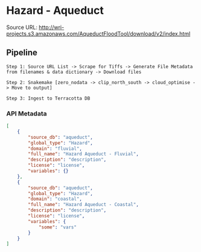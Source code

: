# Hazard - Aqueduct

Source URL: http://wri-projects.s3.amazonaws.com/AqueductFloodTool/download/v2/index.html

## Pipeline

```
Step 1: Source URL List -> Scrape for Tiffs -> Generate File Metadata from filenames & data dictionary -> Download files

Step 2: Snakemake [zero_nodata -> clip_north_south -> cloud_optimise -> Move to output]

Step 3: Ingest to Terracotta DB
```

### API Metadata

```json
[
	{
		"source_db": "aqueduct",
		"global_type": "Hazard",
		"domain": "fluvial",
		"full_name": "Hazard Aqueduct - Fluvial",
		"description": "description",
		"license": "license",
		"variables": {}
	},
	{
		"source_db": "aqueduct",
		"global_type": "Hazard",
		"domain": "coastal",
		"full_name": "Hazard Aqueduct - Coastal",
		"description": "description",
		"license": "license",
		"variables": {
			"some": "vars"
		}
	}
]
```